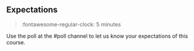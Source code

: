 ## Expectations

>:fontawesome-regular-clock: 5 minutes

Use the poll at the #poll channel to let us know your expectations of this course.
